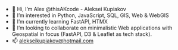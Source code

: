 - 👋 Hi, I’m Alex @thisAKcode - Aleksei Kupiakov 
- 👀 I’m interested in Python, JavaScript, SQL, GIS, Web & WebGIS
- 🌱 I’m currently learning FastAPI, HTMX
- 💞️ I’m looking to collaborate on minimalistic Web applications with Geospatial in focus (FastAPI, D3 & Leaflet as tech stack).
- 📫 alekseikupiakov@hotmail.com

<!---
thisAKcode/thisAKcode is a ✨ special ✨ repository because its `README.md` (this file) appears on your GitHub profile.
You can click the Preview link to take a look at your changes.
--->
